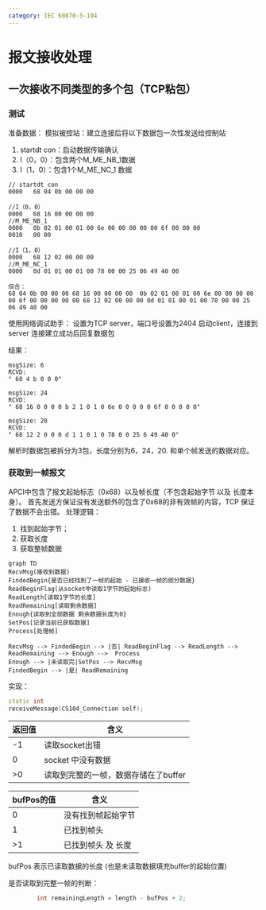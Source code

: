 ```yaml
---
category: IEC 60870-5-104
---
```


# 报文接收处理


## 一次接收不同类型的多个包（TCP粘包）
### 测试
准备数据：
模拟被控站：建立连接后将以下数据包一次性发送给控制站
1. startdt con：启动数据传输确认
2. I（0，0）：包含两个M_ME_NB_1数据
3. I（1，0）：包含1个M_ME_NC_1 数据

``` 
// startdt con
0000   68 04 0b 00 00 00

//I（0，0）
0000   68 16 00 00 00 00
//M_ME_NB_1
0000   0b 02 01 00 01 00 6e 00 00 00 00 00 6f 00 00 00
0010   00 00

//I（1，0）
0000   68 12 02 00 00 00
//M_ME_NC_1
0000   0d 01 01 00 01 00 78 00 00 25 06 49 40 00

综合：
68 04 0b 00 00 00 68 16 00 00 00 00  0b 02 01 00 01 00 6e 00 00 00 00 00 6f 00 00 00 00 00 68 12 02 00 00 00 0d 01 01 00 01 00 78 00 00 25 06 49 40 00

```

使用网络调试助手：
	设置为TCP server，端口号设置为2404
启动client，连接到server
连接建立成功后回复数据包

结果：
``` 
msgSize: 6
RCVD: 
" 68 4 b 0 0 0"

msgSize: 24
RCVD: 
" 68 16 0 0 0 0 b 2 1 0 1 0 6e 0 0 0 0 0 6f 0 0 0 0 0"

msgSize: 20
RCVD: 
" 68 12 2 0 0 0 d 1 1 0 1 0 78 0 0 25 6 49 40 0"
```
解析时数据包被拆分为3包，长度分别为6，24，20. 和单个帧发送的数据对应。


### 获取到一帧报文
APCI中包含了报文起始标志（0x68）以及帧长度（不包含起始字节 以及 长度本身）。
首先发送方保证没有发送额外的包含了0x68的非有效帧的内容，TCP 保证了数据不会出错。
处理逻辑：
1. 找到起始字节；
2. 获取长度
3. 获取整帧数据

``` mermaid
graph TD
RecvMsg(接收到数据) 
FindedBegin{是否已经找到了一帧的起始 - 已接收一帧的部分数据}
ReadBeginFlag(从socket中读取1字节的起始标志)
ReadLength[读取1字节的长度]
ReadRemaining[读取剩余数据]
Enough{读取到全部数据 剩余数据长度为0}
SetPos[记录当前已获取数据]
Process[处理帧]

RecvMsg --> FindedBegin --> |否| ReadBeginFlag --> ReadLength --> ReadRemaining --> Enough -->  Process
Enough --> |未读取完|SetPos --> RecvMsg 
FindedBegin --> |是| ReadRemaining
```

实现：
``` cpp title="cs104_connetion.c/recviveMessage"
static int
receiveMessage(CS104_Connection self);
```

| 返回值 | 含义                    |
| --- | --------------------- |
| -1  | 读取socket出错            |
| 0   | socket 中没有数据          |
| >0  | 读取到完整的一帧，数据存储在了buffer |

| bufPos的值 | 含义         |
| -------- | ---------- |
| 0        | 没有找到帧起始字节  |
| 1        | 已找到帧头      |
| >1       | 已找到帧头 及 长度 |
bufPos 表示已读取数据的长度 (也是未读取数据填充buffer的起始位置)

是否读取到完整一帧的判断：
``` cpp
        int remainingLength = length - bufPos + 2;
```





